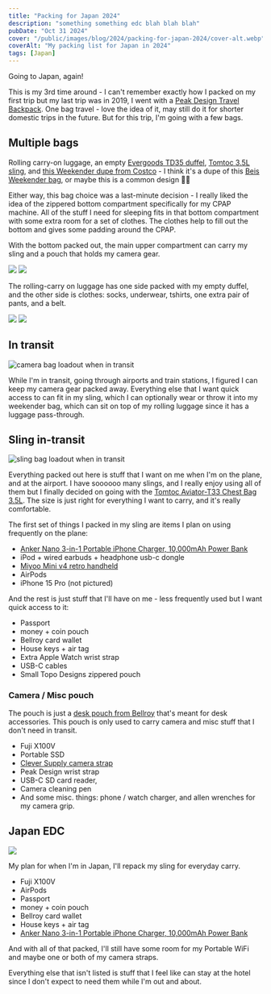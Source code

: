 ```yaml
---
title: "Packing for Japan 2024"
description: "something something edc blah blah blah"
pubDate: "Oct 31 2024"
cover: "/public/images/blog/2024/packing-for-japan-2024/cover-alt.webp"
coverAlt: "My packing list for Japan in 2024"
tags: [Japan]
---
```


Going to Japan, again!

This is my 3rd time around - I can't remember exactly how I packed on my first trip but my last trip was in 2019, I went with a [Peak Design Travel Backpack](https://www.peakdesign.com/products/travel-backpack?Size=45L&Color=Sage). One bag travel - love the idea of it, may still do it for shorter domestic trips in the future. But for this trip, I'm going with a few bags.

## Multiple bags

Rolling carry-on luggage, an empty [Evergoods TD35 duffel](https://evergoods.us/products/transit-duffel-35l), [Tomtoc 3.5L sling](https://www.tomtoc.com/products/aviator-t33-chest-bag?variant=45092308156646), and [this Weekender dupe from Costco](https://www.costco.com/Swissgear-Weekender-Tote,-Black.product.1819480.html) - I think it's a dupe of this [Beis Weekender bag](https://beistravel.com/products/the-weekender-in-black), or maybe this is a common design 🤷‍♂️

Either way, this bag choice was a last-minute decision - I really liked the idea of the zippered bottom compartment specifically for my CPAP machine. All of the stuff I need for sleeping fits in that bottom compartment with some extra room for a set of clothes. The clothes help to fill out the bottom and gives some padding around the CPAP.

With the bottom packed out, the main upper compartment can carry my sling and a pouch that holds my camera gear.

<div>

![](/public/images/blog/2024/packing-for-japan-2024/cpap.webp)
![](/public/images/blog/2024/packing-for-japan-2024/handbag1.webp)

</div>

The rolling-carry on luggage has one side packed with my empty duffel, and the other side is clothes: socks, underwear, tshirts, one extra pair of pants, and a belt.

<div>

![](/public/images/blog/2024/packing-for-japan-2024/roller-luggage-open.webp)
![](/public/images/blog/2024/packing-for-japan-2024/roller-luggage-and-handbag.webp)

</div>

## In transit

<div>

![camera bag loadout when in transit](/public/images/blog/2024/packing-for-japan-2024/camera-transit.webp)

</div>

While I'm in transit, going through airports and train stations, I figured I can keep my camera gear packed away. Everything else that I want quick access to can fit in my sling, which I can optionally wear or throw it into my weekender bag, which can sit on top of my rolling luggage since it has a luggage pass-through.

## Sling in-transit

<div>

![sling bag loadout when in transit](/public/images/blog/2024/packing-for-japan-2024/airport-edc.webp)

</div>

Everything packed out here is stuff that I want on me when I'm on the plane, and at the airport. I have soooooo many slings, and I really enjoy using all of them but I finally decided on going with the [Tomtoc Aviator-T33 Chest Bag 3.5L](https://www.tomtoc.com/products/aviator-t33-chest-bag?variant=45092308156646). The size is just right for everything I want to carry, and it's really comfortable.

The first set of things I packed in my sling are items I plan on using frequently on the plane:

- [Anker Nano 3-in-1 Portable iPhone Charger, 10,000mAh Power Bank](https://www.amazon.com/gp/product/B0CX4BK8CX/)
- iPod + wired earbuds + headphone usb-c dongle
- [Miyoo Mini v4 retro handheld](https://www.amazon.com/Handheld-Console-2-8-inch-Miyoo-Mini-Portable/dp/B0DF2QVN4F/)
- AirPods
- iPhone 15 Pro (not pictured)

And the rest is just stuff that I'll have on me - less frequently used but I want quick access to it:

- Passport
- money + coin pouch
- Bellroy card wallet
- House keys + air tag
- Extra Apple Watch wrist strap
- USB-C cables
- Small Topo Designs zippered pouch

### Camera / Misc pouch

The pouch is just a [desk pouch from Bellroy](https://www.amazon.com/gp/product/B08LHDFNGT/) that's meant for desk accessories. This pouch is only used to carry camera and misc stuff that I don't need in transit.

- Fuji X100V
- Portable SSD
- [Clever Supply camera strap](https://cleversupply.co/products/anchor-camera-strap-peak?variant=32809750298759)
- Peak Design wrist strap
- USB-C SD card reader,
- Camera cleaning pen
- And some misc. things: phone / watch charger, and allen wrenches for my camera grip.

## Japan EDC

<div>

![](./images/cover-alt.webp)

</div>

My plan for when I'm in Japan, I'll repack my sling for everyday carry.

- Fuji X100V
- AirPods
- Passport
- money + coin pouch
- Bellroy card wallet
- House keys + air tag
- [Anker Nano 3-in-1 Portable iPhone Charger, 10,000mAh Power Bank](https://www.amazon.com/gp/product/B0CX4BK8CX/)

And with all of that packed, I'll still have some room for my Portable WiFi and maybe one or both of my camera straps.

Everything else that isn't listed is stuff that I feel like can stay at the hotel since I don't expect to need them while I'm out and about.
